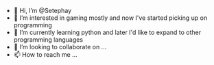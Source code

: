 - 👋 Hi, I’m @Setephay
- 👀 I’m interested in gaming mostly and now I've started picking up on programming
- 🌱 I’m currently learning python and later I'd like to expand to other programming languages
- 💞️ I’m looking to collaborate on ...
- 📫 How to reach me ...

<!---
Setephay/Setephay is a ✨ special ✨ repository because its `README.md` (this file) appears on your GitHub profile.
You can click the Preview link to take a look at your changes.
--->
